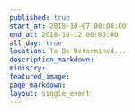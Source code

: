 ```yaml
---
published: true
start_at: 2018-10-07 00:00:00
end_at: 2018-10-12 00:00:00
all_day: true
location: To Be Determined...
description_markdown:
ministry:
featured_image:
page_markdown:
layout: single_event
---
```

